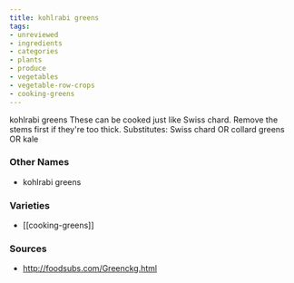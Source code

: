 ```yaml
---
title: kohlrabi greens
tags:
- unreviewed
- ingredients
- categories
- plants
- produce
- vegetables
- vegetable-row-crops
- cooking-greens
---
```

kohlrabi greens These can be cooked just like Swiss chard. Remove the stems first if they're too thick. Substitutes: Swiss chard OR collard greens OR kale

### Other Names

* kohlrabi greens

### Varieties

* [[cooking-greens]]

### Sources
* http://foodsubs.com/Greenckg.html
